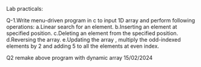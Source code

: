 Lab practicals:

Q-1.Write menu-driven program in c to input 1D array and perform following operations:
a.Linear search for an element.
b.Inserting an element at specified position.
c.Deleting an element from the specified position.
d.Reversing the array.
e.Updating the array , multiply the odd-indexed elements by 2 and adding 5 to all the elements at even index.

Q2 remake above program with dynamic array 
15/02/2024
